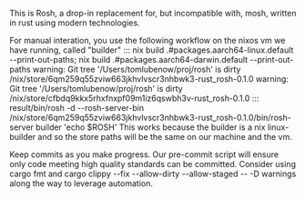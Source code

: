 This is Rosh, a drop-in replacement for, but incompatible with, mosh, written in rust using modern technologies.

For manual interation, you use the following workflow on the nixos vm we have running, called "builder"
::: nix build .#packages.aarch64-linux.default --print-out-paths; nix build .#packages.aarch64-darwin.default --print-out-paths
  warning: Git tree '/Users/tomlubenow/proj/rosh' is dirty
  /nix/store/6qm259q55zviw663jkhvlvscr3nhbwk3-rust_rosh-0.1.0
  warning: Git tree '/Users/tomlubenow/proj/rosh' is dirty
  /nix/store/cfbdq9kkx5rhxfnxpf09m1iz6qswbh3v-rust_rosh-0.1.0
::: result/bin/rosh -d --rosh-server-bin /nix/store/6qm259q55zviw663jkhvlvscr3nhbwk3-rust_rosh-0.1.0/bin/rosh-server builder 'echo $ROSH'
This works because the builder is a nix linux-builder and so the store paths will be the same on our machine and the vm.

Keep commits as you make progress. Our pre-commit script will ensure only code meeting high quality standards can be committed.
Consider using cargo fmt and cargo clippy --fix --allow-dirty --allow-staged -- -D warnings along the way to leverage automation.
